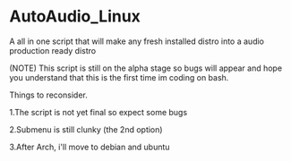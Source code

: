 # AutoAudio_Linux
A all in one script that will make any fresh installed distro into a audio production ready distro

(NOTE)
This script is still on the alpha stage so bugs will appear and hope you understand that this is the first time im coding on bash.

Things to reconsider.

1.The script is not yet final so expect some bugs

2.Submenu is still clunky (the 2nd option)

3.After Arch, i'll move to debian and ubuntu
